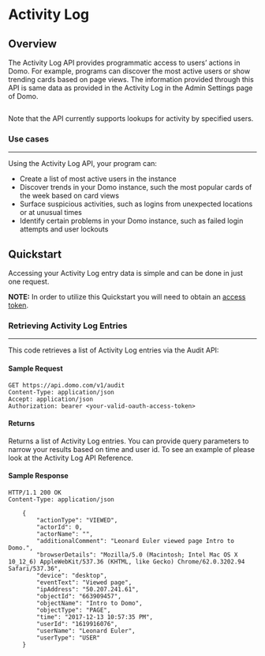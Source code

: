 # Activity Log

## Overview

The Activity Log API provides programmatic access to users’ actions in Domo. For example, programs can discover the most active users or show trending cards based on page views. The information provided through this API is same data as provided in the Activity Log in the Admin Settings page of Domo.

<img class="size-full wp-image-3271 aligncenter" src="https://s3.amazonaws.com/development.domo.com/wp-content/uploads/2018/01/08164723/ActivityLog1.png" alt=""  />

Note that the API currently supports lookups for activity by specified users.

### Use cases
---
Using the Activity Log API, your program can:
- Create a list of most active users in the instance
- Discover trends in your Domo instance, such the most popular cards of the week based on card views
- Surface suspicious activities, such as logins from unexpected locations or at unusual times
- Identify certain problems in your Domo instance, such as failed login attempts and user lockouts


## Quickstart

Accessing your Activity Log entry data is simple and can be done in just one request.

<strong>NOTE:</strong> In order to utilize this Quickstart you will need to obtain an [access token](../API-Reference/Embed-APIs/Embed-Token-API.yaml#quickstart).

### Retrieving Activity Log Entries
---
This code retrieves a list of Activity Log entries via the Audit API:

<!-- [Audit](https://developer.domo.com/docs/domo-apis/audit) -->


#### Sample Request

```HTTP
GET https://api.domo.com/v1/audit
Content-Type: application/json
Accept: application/json
Authorization: bearer <your-valid-oauth-access-token>
```
#### Returns

Returns a list of Activity Log entries. You can provide query parameters to narrow your results based on time and user id. To see an example of please look at the Activity Log API Reference.


#### Sample Response
```HTTP
HTTP/1.1 200 OK
Content-Type: application/json

    {
        "actionType": "VIEWED",
        "actorId": 0,
        "actorName": "",
        "additionalComment": "Leonard Euler viewed page Intro to Domo.",
        "browserDetails": "Mozilla/5.0 (Macintosh; Intel Mac OS X 10_12_6) AppleWebKit/537.36 (KHTML, like Gecko) Chrome/62.0.3202.94 Safari/537.36",
        "device": "desktop",
        "eventText": "Viewed page",
        "ipAddress": "50.207.241.61",
        "objectId": "663909457",
        "objectName": "Intro to Domo",
        "objectType": "PAGE",
        "time": "2017-12-13 10:57:35 PM",
        "userId": "1619916076",
        "userName": "Leonard Euler",
        "userType": "USER"
    }
```